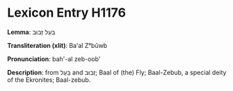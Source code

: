# Lexicon Entry H1176

**Lemma**: בַּעַל זְבוּב

**Transliteration (xlit)**: Baʻal Zᵉbûwb

**Pronunciation**: bah'-al zeb-oob'

**Description**:
from בַּעַל and זְבוּב; Baal of (the) Fly; Baal-Zebub, a special deity of the Ekronites; Baal-zebub.

